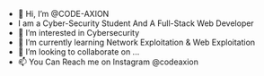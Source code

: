 - 👋 Hi, I’m @CODE-AXION 
- I am a Cyber-Security Student And A Full-Stack Web Developer
- 👀 I’m interested in Cybersecurity
- 🌱 I’m currently learning Network Exploitation & Web Exploitation 
- 💞️ I’m looking to collaborate on ...
- 📫 You Can Reach me on Instagram @codeaxion

<!---
CODE-AXION/CODE-AXION is a ✨ special ✨ repository because its `README.md` (this file) appears on your GitHub profile.
You can click the Preview link to take a look at your changes.
--->
